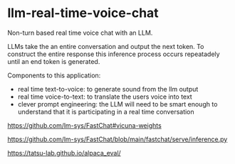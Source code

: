 # llm-real-time-voice-chat
Non-turn based real time voice chat with an LLM.


LLMs take the an entire conversation and output the next token. To construct the entire response this inference process occurs repeatadely until an end token is generated.

Components to this application:

- real time text-to-voice: to generate sound from the llm output
- real time voice-to-text: to translate the users voice into text
- clever prompt engineering: the LLM will need to be smart enough to understand that it is participating in a real time conversation



https://github.com/lm-sys/FastChat#vicuna-weights

https://github.com/lm-sys/FastChat/blob/main/fastchat/serve/inference.py

https://tatsu-lab.github.io/alpaca_eval/
